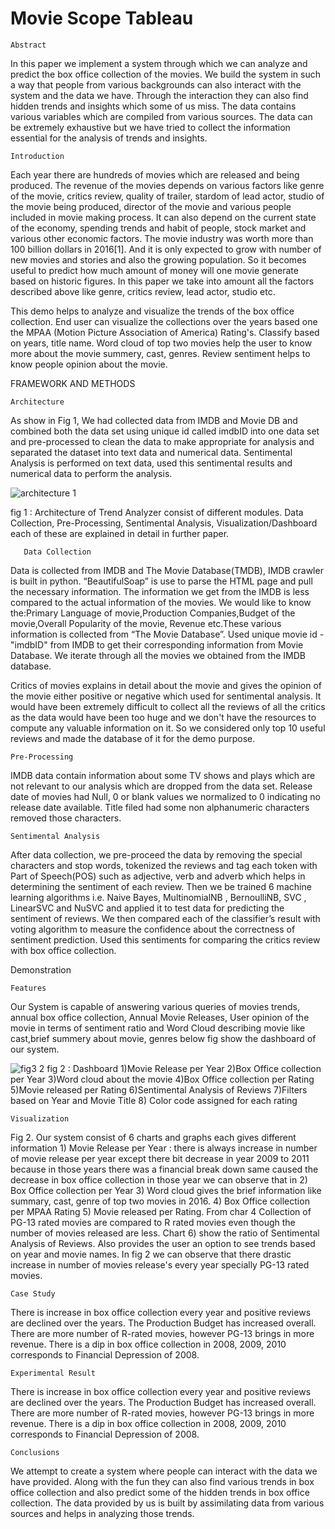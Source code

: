 # Movie Scope Tableau

    Abstract    
In this paper we implement a system through which we can analyze and predict the box office collection of the movies. We build the system in such a way that people from various backgrounds can also interact with the system and the data we have. Through the interaction they can also find hidden trends and insights which some of us miss. The data contains various variables which are compiled from various sources. The data can be extremely exhaustive but we have tried to collect the information essential for the analysis of trends and insights.


    Introduction
    
Each year there are hundreds of movies which are released and being produced. The revenue of the movies depends on various factors like genre of the movie, critics review, quality of trailer, stardom of lead actor, studio of the movie being produced, director of the movie and various people included in movie making process. It can also depend on the current state of the economy, spending trends and habit of people, stock market and various other economic factors. The movie industry was worth more than 100 billion dollars in 2016[1]. And it is only expected to grow with number of new movies and stories and also the growing population. So it becomes useful to predict how much amount of money will one movie generate based on historic figures. In this paper we take into amount all the factors described above like genre, critics review, lead actor, studio etc. 

This demo helps to analyze and visualize the trends of the box office collection. End user can visualize the collections over the years based one the MPAA (Motion Picture Association of America) Rating's. Classify based on years, title name. Word cloud of top two movies help the user to know more about the movie summery, cast, genres. Review sentiment helps to know people opinion about the movie.
  
 FRAMEWORK AND METHODS
 
    Architecture
   
As show in Fig 1, We had collected data from IMDB and Movie DB and combined both the data set using unique id called imdbID into one data set and pre-processed to clean the data to make appropriate for analysis  and separated the dataset into text data and numerical data. Sentimental Analysis is performed on text data, used this sentimental results and numerical data to perform the analysis.

![architecture 1](https://user-images.githubusercontent.com/22176809/36079024-06aa3b9a-0f44-11e8-9092-3087e76c35f2.png)

fig 1 : Architecture of Trend Analyzer consist of different modules. Data Collection, Pre-Processing, Sentimental Analysis, Visualization/Dashboard each of these are explained in detail in further paper. 


       Data Collection
       
Data is collected from IMDB and The Movie Database(TMDB), IMDB crawler is built in python. “BeautifulSoap” is use to parse the HTML page and pull the necessary information. The information we get from the IMDB is less compared to the actual information of the movies. We would like to know the:Primary Language of movie,Production Companies,Budget of the movie,Overall Popularity of the movie, Revenue etc.These various information is collected from “The Movie Database”. Used unique movie id - "imdbID" from IMDB to get their corresponding information from Movie Database. We iterate through all the movies we obtained from the IMDB database.

Critics of movies explains in detail about the movie and gives the opinion of the movie either positive or negative which used for sentimental analysis. It would have been extremely difficult to collect all the reviews of all the critics as the data would have been too huge and we don't have the resources to compute any valuable information on it. So we considered only top 10 useful reviews and made the database of it for the demo purpose. 

    Pre-Processing

IMDB data contain information about some TV shows and plays which are not relevant to our analysis which are dropped from the data set. Release date of movies had Null, 0 or blank values we normalized to 0 indicating no release date available. Title filed had some non alphanumeric characters removed those characters.

    Sentimental Analysis

After data collection, we pre-proceed the data by removing the special characters and stop words, tokenized the reviews and tag each token with Part of Speech(POS) such as adjective, verb and adverb which helps in determining the sentiment of each review. Then we be trained 6 machine learning algorithms i.e. Naive Bayes, MultinomialNB , BernoulliNB, SVC , LinearSVC and NuSVC  and applied it to test data for predicting the sentiment of reviews. We then compared each of the classifier’s result with voting algorithm to measure the confidence about the correctness of sentiment prediction. Used this sentiments for comparing the critics review with box office collection.

Demonstration

    Features
Our System is capable of answering various queries of movies trends, annual box office collection, Annual Movie Releases, User opinion of the movie in terms of sentiment ratio and Word Cloud describing movie like cast,brief summery about movie, genres below fig show the dashboard of our system.

![fig3 2](https://user-images.githubusercontent.com/22176809/36079104-191f0e3a-0f45-11e8-8f73-4bb530e201c6.PNG)
fig 2 : Dashboard 1)Movie Release per Year 2)Box Office collection per Year 3)Word cloud about the movie 4)Box Office collection per Rating 5)Movie released per Rating 6)Sentimental Analysis of Reviews 7)Filters based on Year and Movie Title 8) Color code assigned for each rating

    Visualization
    
Fig 2. Our system consist of 6 charts and graphs each gives different information 1) Movie Release per Year : there is always increase in number of movie release per year except there bit decrease in year 2009 to 2011 because in those years there was a financial break down same caused the decrease in box office collection in those year we can observe that in 2) Box Office collection per Year 3) Word cloud gives the brief information like summary, cast, genre of top two  movies in 2016. 4) Box Office collection per MPAA Rating 5) Movie released per Rating. From char 4 Collection of PG-13 rated movies are compared to R rated movies even though the number of movies released are less. Chart 6) show the ratio of Sentimental Analysis of Reviews. Also provides the user an option to see trends based on year and movie names. In fig 2 we can observe that there drastic increase in number of movies release's every year specially PG-13 rated movies.

    Case Study
    
There is increase in box office collection every year and positive reviews are declined over the years. The Production Budget has increased overall. There are more number of R-rated movies, however PG-13 brings in more revenue. There is a dip in box office collection in 2008, 2009, 2010 corresponds to Financial Depression of 2008.

    Experimental Result
    
There is increase in box office collection every year and positive reviews are declined over the years. The Production Budget has increased overall. There are more number of R-rated movies, however PG-13 brings in more revenue. There is a dip in box office collection in 2008, 2009, 2010 corresponds to Financial Depression of 2008.

    Conclusions
    
We attempt to create a system where people can interact with the data we have provided. Along with the fun they can also find various trends in box office collection and also predict some of the hidden trends in box office collection. The data provided by us is built by assimilating data from various sources and helps in analyzing those trends.  


